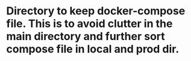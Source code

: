 # Directory to keep docker-compose file. This is to avoid clutter in the main directory and further sort compose file in local and prod dir.
